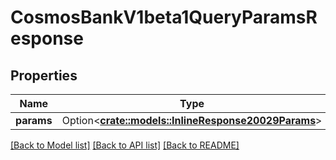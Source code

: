 # CosmosBankV1beta1QueryParamsResponse

## Properties

Name | Type | Description | Notes
------------ | ------------- | ------------- | -------------
**params** | Option<[**crate::models::InlineResponse20029Params**](inline_response_200_29_params.md)> |  | [optional]

[[Back to Model list]](../README.md#documentation-for-models) [[Back to API list]](../README.md#documentation-for-api-endpoints) [[Back to README]](../README.md)


